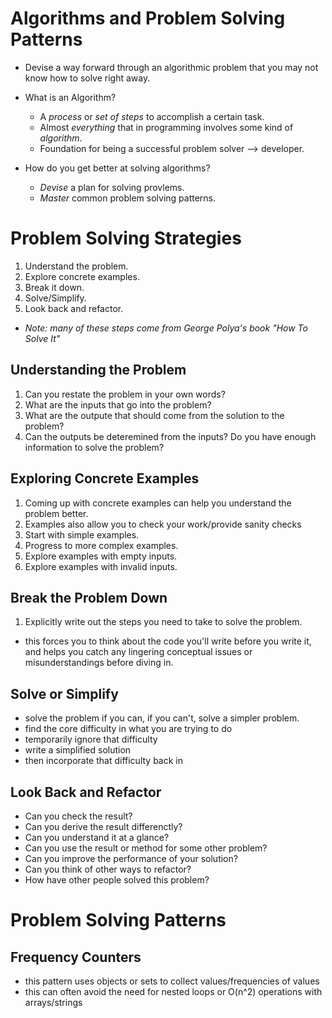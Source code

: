 # Algorithms and Problem Solving Patterns
  - Devise a way forward through an algorithmic problem that you may not know how to solve right away.

- What is an Algorithm?
  - A *process* or *set of steps* to accomplish a certain task.
  - Almost *everything* that in programming involves some kind of *algorithm*.
  - Foundation for being a successful problem solver --> developer.

- How do you get better at solving algorithms?
  - *Devise* a plan for solving provlems.
  - *Master* common problem solving patterns.

# Problem Solving Strategies
  1. Understand the problem.
  2. Explore concrete examples.
  3. Break it down.
  4. Solve/Simplify.
  5. Look back and refactor.
  - *Note: many of these steps come from George Polya's book "How To Solve It"*

## Understanding the Problem
 1. Can you restate the problem in your own words?
 2. What are the inputs that go into the problem?
 3. What are the outpute that should come from the solution to the problem?
 4. Can the outputs be deteremined from the inputs? Do you have enough information to solve the problem?

## Exploring Concrete Examples
 1. Coming up with concrete examples can help you understand the problem better.
 2. Examples also allow you to check your work/provide sanity checks
 3. Start with simple examples.
 4. Progress to more complex examples.
 5. Explore examples with empty inputs.
 6. Explore examples with invalid inputs.

## Break the Problem Down
 1. Explicitly write out the steps you need to take to solve the problem.
  - this forces you to think about the code you'll write before you write it, and helps you catch any lingering conceptual issues or misunderstandings before diving in.

## Solve or Simplify
 - solve the problem if you can, if you can't, solve a simpler problem.
 - find the core difficulty in what you are trying to do
 - temporarily ignore that difficulty
 - write a simplified solution
 - then incorporate that difficulty back in

## Look Back and Refactor
 - Can you check the result?
 - Can you derive the result differenctly?
 - Can you understand it at a glance?
 - Can you use the result or method for some other problem?
 - Can you improve the performance of your solution?
 - Can you think of other ways to refactor?
 - How have other people solved this problem?

# Problem Solving Patterns

  ## Frequency Counters
   - this pattern uses objects or sets to collect values/frequencies of values
   - this can often avoid the need for nested loops or O(n^2) operations with arrays/strings